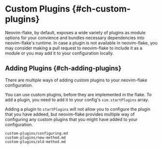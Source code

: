 # Custom Plugins {#ch-custom-plugins}

Neovim-flake, by default, exposes a wide variety of plugins as module options
for your convience and bundles necessary dependencies into neovim-flake's
runtime. In case a plugin is not available in neovim-flake, you may consider
making a pull request to neovim-flake to include it as a module or you may add
it to your configuration locally.

## Adding Plugins {#ch-adding-plugins}

There are multiple ways of adding custom plugins to your neovim-flake
configuration.

You can use custom plugins, before they are implemented in the flake. To add a
plugin, you need to add it to your config's `vim.startPlugins` array.

Adding a plugin to `startPlugins` will not allow you to configure the plugin
that you have addeed, but neovim-flake provides multiple way of configuring any
custom plugins that you might have added to your configuration.

```{=include=} sections
custom-plugins/configuring.md
custom-plugins/new-method.md
custom-plugins/old-method.md
```
